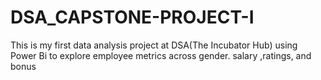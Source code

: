 # DSA_CAPSTONE-PROJECT-I
This is my first data analysis project at DSA(The Incubator Hub) using Power Bi to explore employee metrics across gender. salary ,ratings, and bonus

